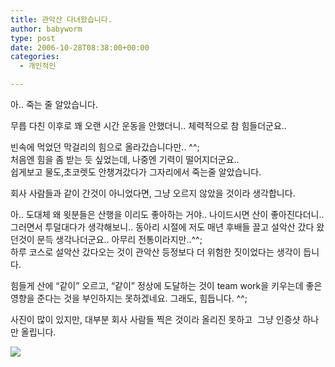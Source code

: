 ```yaml
---
title: 관악산 다녀왔습니다.
author: babyworm
type: post
date: 2006-10-28T08:38:00+00:00
categories:
  - 개인적인

---
```

아.. 죽는 줄 알았습니다. 

무릅 다친 이후로 꽤 오랜 시간 운동을 안했더니.. 체력적으로 참 힘들더군요.. 

빈속에 먹었던 막걸리의 힘으로 올라갔습니다만.. ^^;  
처음엔 힘을 좀 받는 듯 싶었는데, 나중엔 기력이 떨어지더군요..  
쉽게보고 물도,초코렛도 안챙겨갔다가 그자리에서 죽는줄 알았습니다. 

회사 사람들과 같이 간것이 아니었다면, 그냥 오르지 않았을 것이라 생각합니다. 

아.. 도대체 왜 윗분들은 산행을 이리도 좋아하는 거야.. 나이드시면 산이 좋아진다더니.. 그러면서 투덜대다가 생각해보니.. 동아리 시절에 저도 매년 후배들 끌고 설악산 갔다 왔던것이 문득 생각나더군요.. 아무리 전통이라지만..^^;  
하루 코스로 설악산 갔다오는 것이 관악산 등정보다 더 위험한 짓이었다는 생각이 듭니다.

힘들게 산에 &#8220;같이&#8221; 오르고, &#8220;같이&#8221; 정상에 도달하는 것이 team work을 키우는데 좋은 영향을 준다는 것을 부인하지는 못하겠네요. 그래도, 힘듭니다. ^^;

사진이 많이 있지만, 대부분 회사 사람들 찍은 것이라 올리진 못하고&nbsp; 그냥 인증샷 하나만 올립니다. 

<img decoding="async" src="https://i0.wp.com/babyworm.net/wordpress/wp-content/uploads/1/1160802764.jpg?w=400" class="aligncenter" data-recalc-dims="1" />